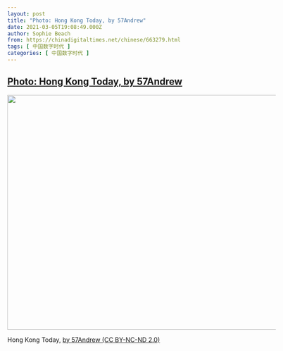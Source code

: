 ```yaml
---
layout: post
title: "Photo: Hong Kong Today, by 57Andrew"
date: 2021-03-05T19:08:49.000Z
author: Sophie Beach
from: https://chinadigitaltimes.net/chinese/663279.html
tags: [ 中国数字时代 ]
categories: [ 中国数字时代 ]
---
```

<!--1614971329000-->
[Photo: Hong Kong Today, by 57Andrew](https://chinadigitaltimes.net/chinese/663279.html)
------

<div>
<div id="attachment_663280" style="width: 610px" class="wp-caption aligncenter"><img aria-describedby="caption-attachment-663280" src="https://chinadigitaltimes.net/chinese/wp-content/blogs.dir/4/files/2021/03/50976147082_056dbd76b8_c.jpg" alt="" width="799" height="533" class="size-full wp-image-663280" srcset="https://chinadigitaltimes.net/chinese/files/2021/03/50976147082_056dbd76b8_c.jpg 799w, https://chinadigitaltimes.net/chinese/files/2021/03/50976147082_056dbd76b8_c-300x200.jpg 300w, https://chinadigitaltimes.net/chinese/files/2021/03/50976147082_056dbd76b8_c-768x512.jpg 768w" sizes="(max-width: 799px) 100vw, 799px" /><p id="caption-attachment-663280" class="wp-caption-text">Hong Kong Today, <a href="https://www.flickr.com/photos/29954808@N00/50976147082/in/photolist-2kEA5xC-2kEKYG5-2kDBmYt-2kDzUrm-2kEeDsP-2kCH3PE-2kCfrk2-2kCj4BC-2kBbU9V-2kArUBQ-2kArUfs-2kAooiw-2kzKVF9-2kzfXE3-2kCfjsN-2kyK8cj-2kChUP1-2kBN7jx-2kBGQDy-2kBGPXU-2kAooVo-2kArUGV-2kzfWKs-2kCfjvP-2kym3qG-2kyjkpQ-2kxjuPM-2kxfRi7-2kCbGvF-2kCfPAd-2kCfjma-2kxUGxi-2kwGFXW-2kwfMmV-2kuPN2D-2kyScCt-2kxjuNj-2kxju4J-2kxk5SN-2kx1YqQ-2kx2zHz-2kv6fGZ-2kuwdwL-2ksj47G-2ksKUGS-2ksFR8C-2krP7YR-2kspLtK-2ktKgsX-2kpUH9C">by 57Andrew (CC BY-NC-ND 2.0)</a></p></div>
</div>
